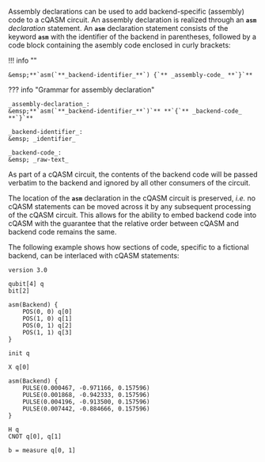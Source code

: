 Assembly declarations can be used to add backend-specific (assembly) code to a cQASM circuit.
An assembly declaration is realized through an **`asm`** _declaration_ statement.
An **`asm`** declaration statement consists of the keyword **`asm`** with the identifier of the backend in parentheses,
followed by a code block containing the asembly code enclosed in curly brackets:

!!! info "" 
    
    &emsp;**`asm(`**_backend-identifier_**`) {`** _assembly-code_ **`}`**

??? info "Grammar for assembly declaration"
    
    _assembly-declaration_:  
    &emsp;**`asm(`**_backend-identifier_**`)`** **`{`** _backend-code_ **`}`**

    _backend-identifier_:  
    &emsp; _identifier_

    _backend-code_:  
    &emsp; _raw-text_

As part of a cQASM circuit, the contents of the backend code will be passed verbatim to the backend
and ignored by all other consumers of the circuit.

The location of the **`asm`** declaration in the cQASM circuit is preserved,
_i.e._ no cQASM statements can be moved across it by any subsequent processing of the cQASM circuit.
This allows for the ability to embed backend code into cQASM 
with the guarantee that the relative order between cQASM and backend code remains the same.

The following example shows how sections of code, specific to a fictional backend,
can be interlaced with cQASM statements:

```linenums="1", hl_lines="6 17"
version 3.0

qubit[4] q
bit[2]

asm(Backend) {
    POS(0, 0) q[0]
    POS(1, 0) q[1]
    POS(0, 1) q[2]
    POS(1, 1) q[3]
}

init q

X q[0]

asm(Backend) {
    PULSE(0.000467, -0.971166, 0.157596)
    PULSE(0.001868, -0.942333, 0.157596)
    PULSE(0.004196, -0.913500, 0.157596)
    PULSE(0.007442, -0.884666, 0.157596)
}

H q
CNOT q[0], q[1]

b = measure q[0, 1]

```
